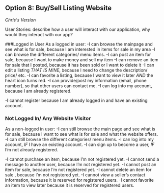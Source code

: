 ## Option 8: Buy/Sell Listing Website 
_Chris's Version_

User Stories: describe how a user will interact with our application, why would they interact with our app?

###Logged in User
As a logged in user:
-I can browse the mainpage and see what is for sale, because I am interested in items for sale in my area 
-I can browse the different categories/ menu items.
-I can post an item for sale, because I want to make money and sell my item
-I can remove an item for sale that I posted, because it has been sold or I want to delete it
-I can edit a listing *THAT IS MINE*, because I need to change the description/ price/ etc.
-I can favorite a listing, because I want to view it later *AND* the heart icon turns red.
-I can provide/post my information (email, phone number), so that other users can contact me.
-I can log into my account, because I am already registered.

-I cannot register because I am already logged in and have an existing account.



### Not Logged In/ Any Website Visitor
As a non-logged in user:
-I can still browse the main page and see what is for sale, because I want to see what is for sale and what the website offers.
-I can still browse the different categories/ menu items.
-I can log into my account, *IF* I have an existing account.
-I can sign up to become a user, *IF* I’m not already registered.

-I cannot purchase an item, because I’m not registered yet.
-I cannot send a message to another user, because I’m not registered yet.
-I cannot post an item for sale, because I’m not registered yet.
-I cannot delete an item for sale , because I’m not registered yet.
-I cannot view a seller’s contact information, because it is reserved for registered users.
-I cannot favorite an item to view later because it is reserved for registered users.

